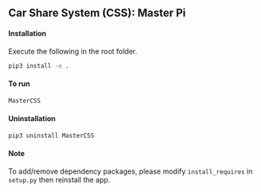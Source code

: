 ## Car Share System (CSS): Master Pi

#### Installation

Execute the following in the root folder.

```bash
pip3 install -e .
```

#### To run

```bash
MasterCSS
```

#### Uninstallation

```bash
pip3 uninstall MasterCSS
```



#### Note

To add/remove dependency packages, please modify `install_requires` in `setup.py` then reinstall the app.